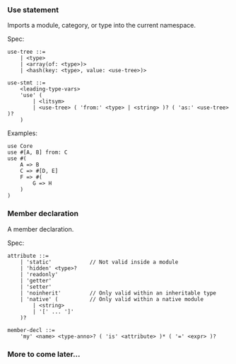 ### Use statement
Imports a module, category, or type into the current namespace.

Spec:
```antlr
use-tree ::=
	| <type>
	| <array(of: <type>)>
	| <hash(key: <type>, value: <use-tree>)>

use-stmt ::=
	<leading-type-vars>
	'use' (
		| <litsym>
		| <use-tree> ( 'from:' <type> | <string> )? ( 'as:' <use-tree> )?
	)
```

Examples:
```
use Core
use #[A, B] from: C
use #(
	A => B
	C => #[D, E]
	F => #(
		G => H
	)
)
```

### Member declaration
A member declaration.

Spec:
```antlr
attribute ::=
	| 'static'            // Not valid inside a module
	| 'hidden' <type>?
	| 'readonly'
	| 'getter'
	| 'setter'
	| 'noinherit'         // Only valid within an inheritable type
	| 'native' (          // Only valid within a native module
		| <string>
		| '[' ... ']'
	)?

member-decl ::=
	'my' <name> <type-anno>? ( 'is' <attribute> )* ( '=' <expr> )?
```

### More to come later...
